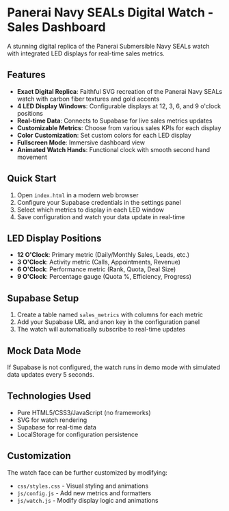 # Panerai Navy SEALs Digital Watch - Sales Dashboard

A stunning digital replica of the Panerai Submersible Navy SEALs watch with integrated LED displays for real-time sales metrics.

## Features

- **Exact Digital Replica**: Faithful SVG recreation of the Panerai Navy SEALs watch with carbon fiber textures and gold accents
- **4 LED Display Windows**: Configurable displays at 12, 3, 6, and 9 o'clock positions
- **Real-time Data**: Connects to Supabase for live sales metrics updates
- **Customizable Metrics**: Choose from various sales KPIs for each display
- **Color Customization**: Set custom colors for each LED display
- **Fullscreen Mode**: Immersive dashboard view
- **Animated Watch Hands**: Functional clock with smooth second hand movement

## Quick Start

1. Open `index.html` in a modern web browser
2. Configure your Supabase credentials in the settings panel
3. Select which metrics to display in each LED window
4. Save configuration and watch your data update in real-time

## LED Display Positions

- **12 O'Clock**: Primary metric (Daily/Monthly Sales, Leads, etc.)
- **3 O'Clock**: Activity metric (Calls, Appointments, Revenue)
- **6 O'Clock**: Performance metric (Rank, Quota, Deal Size)
- **9 O'Clock**: Percentage gauge (Quota %, Efficiency, Progress)

## Supabase Setup

1. Create a table named `sales_metrics` with columns for each metric
2. Add your Supabase URL and anon key in the configuration panel
3. The watch will automatically subscribe to real-time updates

## Mock Data Mode

If Supabase is not configured, the watch runs in demo mode with simulated data updates every 5 seconds.

## Technologies Used

- Pure HTML5/CSS3/JavaScript (no frameworks)
- SVG for watch rendering
- Supabase for real-time data
- LocalStorage for configuration persistence

## Customization

The watch face can be further customized by modifying:
- `css/styles.css` - Visual styling and animations
- `js/config.js` - Add new metrics and formatters
- `js/watch.js` - Modify display logic and animations